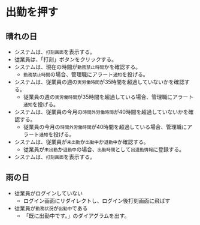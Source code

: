 # 出勤を押す
## 晴れの日
- システムは、`打刻画面`を表示する。
- 従業員は、「打刻」ボタンをクリックする。
- システムは、現在の時間が`勤務禁止時間`かを確認する。
    - `勤務禁止時間`の場合、管理職にアラート`通知`を投げる。
     <!-- アラートを防ぐには時間外勤務申請機能が必要 -->
- システムは、従業員の週の`実労働時間`が35時間を超過していないかを確認する。
    - 従業員の週の`実労働時間`が35時間を超過している場合、管理職にアラート`通知`を投げる。
- システムは、従業員の今月の`時間外労働時間`が40時間を超過していないかを確認する。
    - 従業員の今月の`時間外労働時間`が40時間を超過している場合、管理職にアラート`通知`を投げる。
- システムは、従業員が`未出勤`か`出勤中`か`退勤中`か確認する。
    - 従業員が`未出勤`か`退勤中`の場合、`出勤時間`として`出退勤情報`に登録する。
- システムは、`打刻画面`を表示する。

## 雨の日
- 従業員がログインしていない
    - ログイン画面にリダイレクトし、ログイン後打刻画面に飛ばす
- 従業員が`勤務状況`が`出勤中`である
    - 「既に出勤中です。」のダイアグラムを出す。